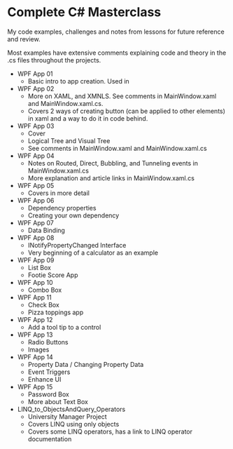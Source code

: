 # Complete C# Masterclass

My code examples, challenges and notes from lessons for future reference and review. 

Most examples have extensive comments explaining code and theory in the .cs files throughout the projects. 

- WPF App 01
    - Basic intro to app creation. Used <TextBlock> in <Grid>
- WPF App 02
    - More on XAML, and XMNLS. See comments in MainWindow.xaml and MainWindow.xaml.cs. 
    - Covers 2 ways of creating button (can be applied to other elements) in xaml and a way to do it in code behind.
- WPF App 03
    - Cover <ListBox> <StackPanel> 
    - Logical Tree and Visual Tree
    - See comments in MainWindow.xaml and MainWindow.xaml.cs
- WPF App 04
    - Notes on Routed, Direct, Bubbling, and Tunneling events in MainWindow.xaml.cs
    - More explanation and article links in MainWindow.xaml.cs
- WPF App 05
    - Covers <Grid> in more detail
- WPF App 06
    - Dependency properties
    - Creating your own dependency
- WPF App 07
    - Data Binding
- WPF App 08
    - INotifyPropertyChanged Interface
    - Very beginning of a calculator as an example
- WPF App 09
    - List Box 
    - Footie Score App
- WPF App 10
    - Combo Box 
- WPF App 11
    - Check Box
    - Pizza toppings app
- WPF App 12
    - Add a tool tip to a control
- WPF App 13
    - Radio Buttons
    - Images
- WPF App 14
    - Property Data / Changing Property Data
    - Event Triggers
    - Enhance UI
- WPF App 15
    - Password Box
    - More about Text Box
- LINQ_to_ObjectsAndQuery_Operators
    - University Manager Project 
    - Covers LINQ using only objects 
    - Covers some LINQ operators, has a link to LINQ operator documentation 

